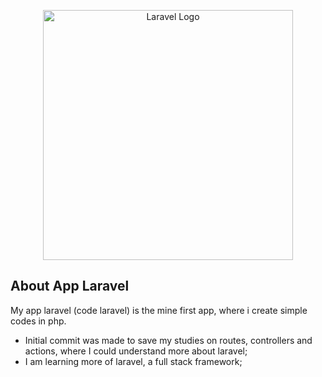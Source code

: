 <p align="center"><a href="https://laravel.com" target="_blank"><img src="https://raw.githubusercontent.com/laravel/art/master/logo-lockup/5%20SVG/2%20CMYK/1%20Full%20Color/laravel-logolockup-cmyk-red.svg" width="400" alt="Laravel Logo"></a></p>

## About App Laravel

My app laravel (code laravel) is the mine first app, where i create simple codes in php.


- Initial commit was made to save my studies on routes, controllers and actions, where I could understand more about laravel;
- I am learning more of laravel, a full stack framework;
